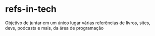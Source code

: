 # refs-in-tech
Objetivo de juntar em um único lugar várias referências de livros, sites, devs, podcasts e mais, da área de programação
